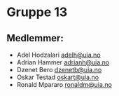 # Gruppe 13

## Medlemmer:
* Adel Hodzalari  adelh@uia.no
* Adrian Hammer adrianh@uia.no
* Dzenet Bero dzenetb@uia.no
* Oskar Testad  oskart@uia.no
* Ronald Mpararo ronaldm@uia.no
